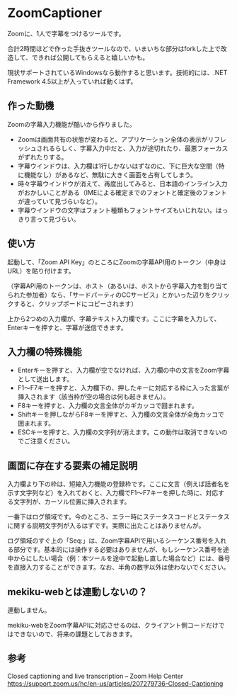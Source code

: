 # ZoomCaptioner

Zoomに、1人で字幕をつけるツールです。

合計2時間ほどで作った手抜きツールなので、いまいちな部分はforkした上で改造して、できれば公開してもらえると嬉しいかも。

現状サポートされているWindowsなら動作すると思います。技術的には、.NET Framework 4.5以上が入っていれば動くはず。

## 作った動機

Zoomの字幕入力機能が酷いから作りました。

- Zoomは画面共有の状態が変わると、アプリケーション全体の表示がリフレッシュされるらしく、字幕入力中だと、入力が途切れたり、最悪フォーカスがずれたりする。
- 字幕ウインドウは、入力欄は1行しかないはずなのに、下に巨大な空間（特に機能なし）があるなど、無駄に大きく画面を占有してしまう。
- 時々字幕ウインドウが消えて、再度出してみると、日本語のインライン入力がおかしいことがある（IMEによる確定までのフォントと確定後のフォントが違っていて見づらいなど）。
- 字幕ウインドウの文字はフォント種類もフォントサイズもいじれない。はっきり言って見づらい。

## 使い方

起動して、「Zoom API Key」のところにZoomの字幕API用のトークン（中身はURL）を貼り付けます。

（字幕API用のトークンは、ホスト（あるいは、ホストから字幕入力を割り当てられた参加者）なら、「サードパーティのCCサービス」とかいった辺りをクリックすると、クリップボードにコピーされます）

上から2つめの入力欄が、字幕テキスト入力欄です。ここに字幕を入力して、Enterキーを押すと、字幕が送信できます。

## 入力欄の特殊機能

- Enterキーを押すと、入力欄が空でなければ、入力欄の中の文言をZoom字幕として送出します。
- F1～F7キーを押すと、入力欄下の、押したキーに対応する枠に入った言葉が挿入されます（該当枠が空の場合は何も起きません）。
- F8キーを押すと、入力欄の文言全体がカギカッコで囲まれます。
- Shiftキーを押しながらF8キーを押すと、入力欄の文言全体が全角カッコで囲まれます。
- ESCキーを押すと、入力欄の文字列が消えます。この動作は取消できないのでご注意ください。

## 画面に存在する要素の補足説明

入力欄より下の枠は、短縮入力機能の登録枠です。ここに文言（例えば話者名を示す文字列など）を入れておくと、入力欄でF1～F7キーを押した時に、対応する文字列が、カーソル位置に挿入されます。

一番下はログ領域です。今のところ、エラー時にステータスコードとステータスに関する説明文字列が入るはずです。実際に出たことはありませんが。

ログ領域のすぐ上の「Seq:」は、Zoom字幕APIで用いるシーケンス番号を入れる部分です。基本的には操作する必要はありませんが、もしシーケンス番号を途中からにしたい場合（例：本ツールを途中で起動し直した場合など）には、番号を直接入力することができます。なお、半角の数字以外は使わないでください。

## mekiku-webとは連動しないの？

連動しません。

mekiku-webをZoom字幕APIに対応させるのは、クライアント側コードだけではできないので、将来の課題としておきます。

## 参考

Closed captioning and live transcription – Zoom Help Center
https://support.zoom.us/hc/en-us/articles/207279736-Closed-Captioning
